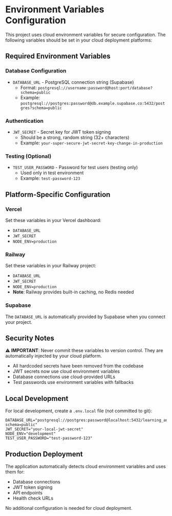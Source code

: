 # Environment Variables Configuration

This project uses cloud environment variables for secure configuration. The following variables should be set in your cloud deployment platforms:

## Required Environment Variables

### Database Configuration
- `DATABASE_URL` - PostgreSQL connection string (Supabase)
  - Format: `postgresql://username:password@host:port/database?schema=public`
  - Example: `postgresql://postgres:password@db.example.supabase.co:5432/postgres?schema=public`

### Authentication
- `JWT_SECRET` - Secret key for JWT token signing
  - Should be a strong, random string (32+ characters)
  - Example: `your-super-secure-jwt-secret-key-change-in-production`

### Testing (Optional)
- `TEST_USER_PASSWORD` - Password for test users (testing only)
  - Used only in test environment
  - Example: `test-password-123`

## Platform-Specific Configuration

### Vercel
Set these variables in your Vercel dashboard:
- `DATABASE_URL`
- `JWT_SECRET`
- `NODE_ENV=production`

### Railway
Set these variables in your Railway project:
- `DATABASE_URL`
- `JWT_SECRET`
- `NODE_ENV=production`
- **Note**: Railway provides built-in caching, no Redis needed

### Supabase
The `DATABASE_URL` is automatically provided by Supabase when you connect your project.

## Security Notes

⚠️ **IMPORTANT**: Never commit these variables to version control. They are automatically injected by your cloud platform.

- All hardcoded secrets have been removed from the codebase
- JWT secrets now use cloud environment variables
- Database connections use cloud-provided URLs
- Test passwords use environment variables with fallbacks

## Local Development

For local development, create a `.env.local` file (not committed to git):

```env
DATABASE_URL="postgresql://postgres:password@localhost:5432/learning_analytics?schema=public"
JWT_SECRET="your-local-jwt-secret"
NODE_ENV="development"
TEST_USER_PASSWORD="test-password-123"
```

## Production Deployment

The application automatically detects cloud environment variables and uses them for:
- Database connections
- JWT token signing
- API endpoints
- Health check URLs

No additional configuration is needed for cloud deployment.
